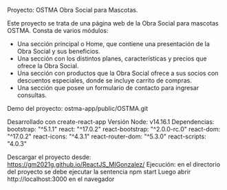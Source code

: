 Proyecto: OSTMA Obra Social para Mascotas.

Este proyecto se trata de una página web de la Obra Social para mascotas OSTMA.
Consta de varios módulos: 
- Una sección principal o Home, que contiene una presentación de la Obra Social y sus beneficios.
- Una sección con los distintos planes, características y precios que ofrece la Obra Social.
- Una sección con productos que la Obra Social ofrece a sus socios con descuentos especiales, donde se incluye carrito de compras.
- Una sección que posee un formulario de contacto para ingresar consultas.

Demo del proyecto: ostma-app/public/OSTMA.git

Desarrollado con create-react-app
Versión Node: v14.16.1
Dependencias: 
    bootstrap: "^5.1.1"
    react: "^17.0.2"
    react-bootstrap: "^2.0.0-rc.0"
    react-dom: "^17.0.2"
    react-icons: "^4.3.1"
    react-router-dom: "^5.3.0"
    react-scripts: "4.0.3"

Descargar el proyecto desde: https://gm2021g.github.io/ReactJS_MIGonzalez/
Ejecución: en el directorio del proyecto se debe ejecutar la sentencia npm start
Luego abrir http://localhost:3000 en el navegador